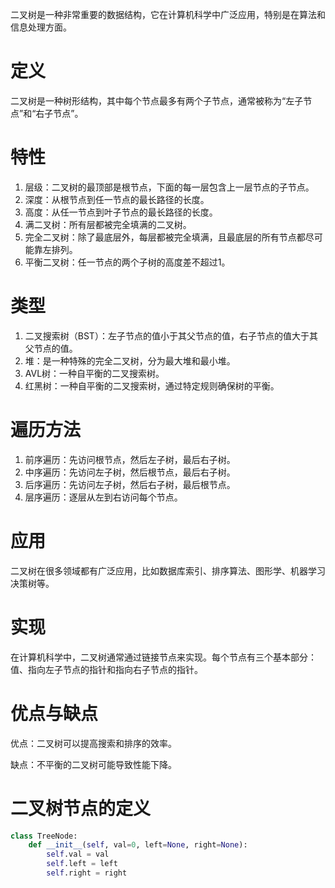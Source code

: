 二叉树是一种非常重要的数据结构，它在计算机科学中广泛应用，特别是在算法和信息处理方面。

# 定义
二叉树是一种树形结构，其中每个节点最多有两个子节点，通常被称为“左子节点”和“右子节点”。

# 特性
1. 层级：二叉树的最顶部是根节点，下面的每一层包含上一层节点的子节点。
2. 深度：从根节点到任一节点的最长路径的长度。
3. 高度：从任一节点到叶子节点的最长路径的长度。
4. 满二叉树：所有层都被完全填满的二叉树。
5. 完全二叉树：除了最底层外，每层都被完全填满，且最底层的所有节点都尽可能靠左排列。
6. 平衡二叉树：任一节点的两个子树的高度差不超过1。

# 类型
1. 二叉搜索树（BST）：左子节点的值小于其父节点的值，右子节点的值大于其父节点的值。
2. 堆：是一种特殊的完全二叉树，分为最大堆和最小堆。
3. AVL树：一种自平衡的二叉搜索树。
4. 红黑树：一种自平衡的二叉搜索树，通过特定规则确保树的平衡。

# 遍历方法
1. 前序遍历：先访问根节点，然后左子树，最后右子树。
2. 中序遍历：先访问左子树，然后根节点，最后右子树。
3. 后序遍历：先访问左子树，然后右子树，最后根节点。
4. 层序遍历：逐层从左到右访问每个节点。

# 应用
二叉树在很多领域都有广泛应用，比如数据库索引、排序算法、图形学、机器学习决策树等。

# 实现
在计算机科学中，二叉树通常通过链接节点来实现。每个节点有三个基本部分：值、指向左子节点的指针和指向右子节点的指针。

# 优点与缺点
优点：二叉树可以提高搜索和排序的效率。

缺点：不平衡的二叉树可能导致性能下降。

# 二叉树节点的定义
```python
class TreeNode:
    def __init__(self, val=0, left=None, right=None):
        self.val = val
        self.left = left
        self.right = right
```
